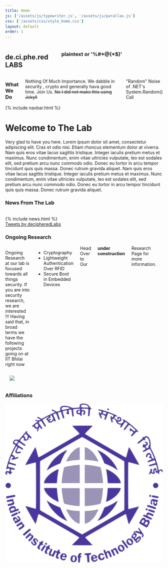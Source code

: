 ```yaml
---
title: Home
js: ['/assets/js/typewriter.js', '/assets/js/parallax.js']
css: ['/assets/css/style_home.css']
layout: default
order: 1
---
```


<section class="header">
<div class="row">
    <div class="five columns">
        <h1>de.ci.phe.red<div class="name-small">LABS</div></h1>
        <br>
        <h3 class="heading">plaintext  or <span class="typewriter">'%#*@(*$)'</span></h3>
    </div>
    <div class="motivation seven columns">
        <h3 class=" heading">What We Do</h3>
        <p>
        Nothing Of Much Importance. We dabble in security , crypto and generally hava good time.
        Join Us. <strike>No I did not make this using Jekyll</strike>
        </p>
        <div class="tag">
            <p class="heading small">"Random" Noise of .NET's System.Random() Call</p>
        </div>
    </div>
</div>            
</section>
{% include navbar.html %}
<div class="row">
    <div class="spacer-small"></div>
</div>
<div class="row">
<h1>Welcome to The Lab</h1>
Very glad to have you here.
Lorem ipsum dolor sit amet, consectetur adipiscing elit. Cras et odio nisi. Etiam rhoncus elementum dolor at viverra.
Nam quis eros vitae lacus sagittis tristique. Integer iaculis pretium metus et maximus. Nunc condimentum,
enim vitae ultricies vulputate, leo est sodales elit, sed pretium arcu nunc commodo odio. Donec eu tortor in arcu tempor tincidunt quis quis massa. Donec rutrum gravida aliquet.
Nam quis eros vitae lacus sagittis tristique. Integer iaculis pretium metus et maximus. Nunc condimentum,
enim vitae ultricies vulputate, leo est sodales elit, sed pretium arcu nunc commodo odio. Donec eu tortor in arcu tempor tincidunt quis quis massa. Donec rutrum gravida aliquet.
</div>
<div class="spacer-small"></div>
<div class="row">
    <h3 class="heading">News From The Lab</h3>
    <div class="half columns">&nbsp;</div>
    <div class="intro seven columns">
            {% include news.html %}
            <div class="row">
                <div class="spacer"></div>
            </div>
    </div>
    <div class="four columns">
        <div style="float:right;">
            <a class="twitter-timeline" data-lang="en" data-width="22em" data-height="50em" data-theme="dark" href="https://twitter.com/decipheredLabs?ref_src=twsrc%5Etfw">Tweets by decipheredLabs</a> <script async src="https://platform.twitter.com/widgets.js" charset="utf-8"></script>
        </div>
        <!-- <img style="float:left;max-width: 100%;" src="https://imgs.xkcd.com/comics/password_strength.png"> -->
    </div>
</div>

<div class="row">
    <h3 class="heading">Ongoing Research</h3>
    <div class="six columns">
        <p>
            Ongoing Research at our lab is focused towards all things security. If you are into security research, we are interested !!!
            Having said that, in broad terms we have the following projects going on at IIT Bhilai right now
            <ul>
                <li>Cryptography</li>
                <li>Lightweight Authentication Over RFID</li>
                <li>Secure Boot in Embedded Devices</li>
            </ul>
            Head Over to Our <b>under construction</b> Research Page for more information.
        </p>        
    </div>
    <div class="five columns">
        <img style=" margin:1em; float:right;max-width: 100%;" src="https://imgs.xkcd.com/comics/security.png">
    </div>
</div>

<div class="row">
    <div class="spacer-small"></div>
</div>

<div class="row">
    <h3 class="heading">Affiliations</h3>
    <img class="logo" src="/assets/images/iitbh.png">
</div>